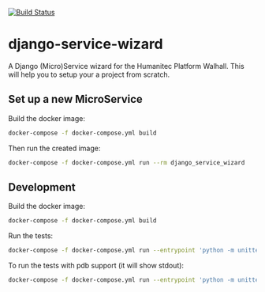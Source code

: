 [![Build Status](http://drone.humanitec.io/api/badges/Humanitec/django-service-wizard/status.svg)](http://drone.humanitec.io/Humanitec/django-service-wizard)

# django-service-wizard

A Django (Micro)Service wizard for the Humanitec Platform Walhall. This will
help you to setup your a project from scratch.

## Set up a new MicroService

Build the docker image:

```bash
docker-compose -f docker-compose.yml build
```

Then run the created image:

```bash
docker-compose -f docker-compose.yml run --rm django_service_wizard
```

## Development

Build the docker image:

```bash
docker-compose -f docker-compose.yml build
```

Run the tests:

```bash
docker-compose -f docker-compose.yml run --entrypoint 'python -m unittest discover . -v -b' --rm django_service_wizard
```

To run the tests with pdb support (it will show stdout):

```bash
docker-compose -f docker-compose.yml run --entrypoint 'python -m unittest discover . -v' --rm django_service_wizard
```
